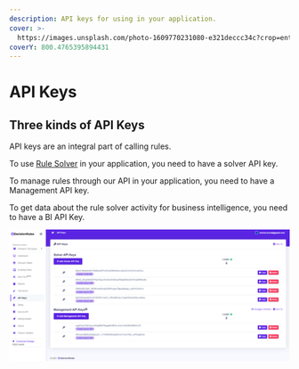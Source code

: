 ```yaml
---
description: API keys for using in your application.
cover: >-
  https://images.unsplash.com/photo-1609770231080-e321deccc34c?crop=entropy&cs=srgb&fm=jpg&ixid=MnwxOTcwMjR8MHwxfHNlYXJjaHwxfHxrZXlzfGVufDB8fHx8MTYzNjk4ODc2OA&ixlib=rb-1.2.1&q=85
coverY: 800.4765395894431
---
```


# API Keys

## Three kinds of API Keys

API keys are an integral part of calling rules.

To use [Rule Solver](../rule-solver-api.md) in your application, you need to have a solver API key.

To manage rules through our API in your application, you need to have a Management API key.

To get data about the rule solver activity for business intelligence, you need to have a BI API Key.

![](../../.gitbook/assets/apikeys.PNG)
